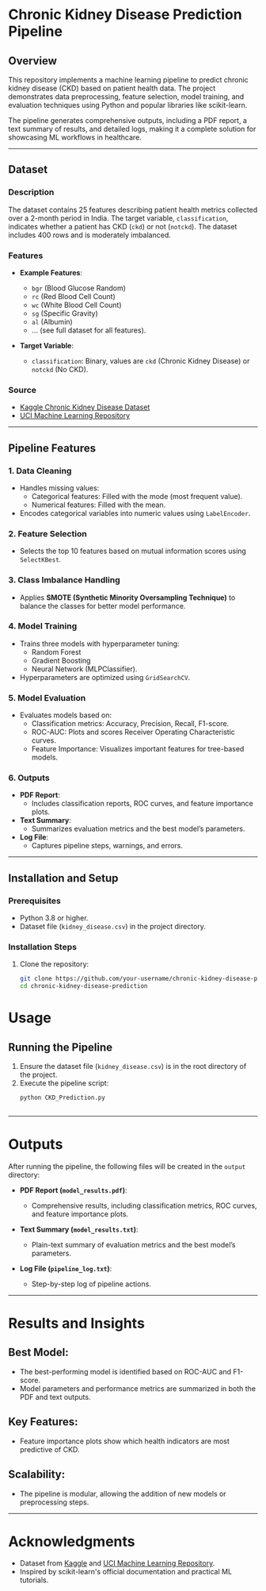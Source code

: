 # Chronic Kidney Disease Prediction Pipeline

## Overview

This repository implements a machine learning pipeline to predict chronic kidney disease (CKD) based on patient health data. The project demonstrates data preprocessing, feature selection, model training, and evaluation techniques using Python and popular libraries like scikit-learn.

The pipeline generates comprehensive outputs, including a PDF report, a text summary of results, and detailed logs, making it a complete solution for showcasing ML workflows in healthcare.

---

## Dataset

### Description

The dataset contains 25 features describing patient health metrics collected over a 2-month period in India. The target variable, `classification`, indicates whether a patient has CKD (`ckd`) or not (`notckd`). The dataset includes 400 rows and is moderately imbalanced.

### Features

- **Example Features**:
  - `bgr` (Blood Glucose Random)
  - `rc` (Red Blood Cell Count)
  - `wc` (White Blood Cell Count)
  - `sg` (Specific Gravity)
  - `al` (Albumin)
  - ... (see full dataset for all features).

- **Target Variable**:
  - `classification`: Binary, values are `ckd` (Chronic Kidney Disease) or `notckd` (No CKD).

### Source
- [Kaggle Chronic Kidney Disease Dataset](https://www.kaggle.com/datasets/mansoordaku/ckdisease/data)
- [UCI Machine Learning Repository](https://archive.ics.uci.edu/ml/datasets/Chronic_Kidney_Disease)

---

## Pipeline Features

### 1. **Data Cleaning**
- Handles missing values:
  - Categorical features: Filled with the mode (most frequent value).
  - Numerical features: Filled with the mean.
- Encodes categorical variables into numeric values using `LabelEncoder`.

### 2. **Feature Selection**
- Selects the top 10 features based on mutual information scores using `SelectKBest`.

### 3. **Class Imbalance Handling**
- Applies **SMOTE (Synthetic Minority Oversampling Technique)** to balance the classes for better model performance.

### 4. **Model Training**
- Trains three models with hyperparameter tuning:
  - Random Forest
  - Gradient Boosting
  - Neural Network (MLPClassifier).
- Hyperparameters are optimized using `GridSearchCV`.

### 5. **Model Evaluation**
- Evaluates models based on:
  - Classification metrics: Accuracy, Precision, Recall, F1-score.
  - ROC-AUC: Plots and scores Receiver Operating Characteristic curves.
  - Feature Importance: Visualizes important features for tree-based models.

### 6. **Outputs**
- **PDF Report**:
  - Includes classification reports, ROC curves, and feature importance plots.
- **Text Summary**:
  - Summarizes evaluation metrics and the best model’s parameters.
- **Log File**:
  - Captures pipeline steps, warnings, and errors.

---

## Installation and Setup

### Prerequisites
- Python 3.8 or higher.
- Dataset file (`kidney_disease.csv`) in the project directory.

### Installation Steps
1. Clone the repository:
   ```bash
   git clone https://github.com/your-username/chronic-kidney-disease-prediction.git
   cd chronic-kidney-disease-prediction

# Usage

## Running the Pipeline
1. Ensure the dataset file (`kidney_disease.csv`) is in the root directory of the project.
2. Execute the pipeline script:
   ```bash
   python CKD_Prediction.py
  

---

# Outputs
After running the pipeline, the following files will be created in the `output` directory:

- **PDF Report (`model_results.pdf`)**:
  - Comprehensive results, including classification metrics, ROC curves, and feature importance plots.

- **Text Summary (`model_results.txt`)**:
  - Plain-text summary of evaluation metrics and the best model’s parameters.

- **Log File (`pipeline_log.txt`)**:
  - Step-by-step log of pipeline actions.


---


# Results and Insights

## Best Model:
- The best-performing model is identified based on ROC-AUC and F1-score.
- Model parameters and performance metrics are summarized in both the PDF and text outputs.

## Key Features:
- Feature importance plots show which health indicators are most predictive of CKD.

## Scalability:
- The pipeline is modular, allowing the addition of new models or preprocessing steps.

---

# Acknowledgments
- Dataset from [Kaggle](https://www.kaggle.com/datasets/mansoordaku/ckdisease/data) and [UCI Machine Learning Repository](https://archive.ics.uci.edu/ml/datasets/Chronic_Kidney_Disease).
- Inspired by scikit-learn's official documentation and practical ML tutorials.



